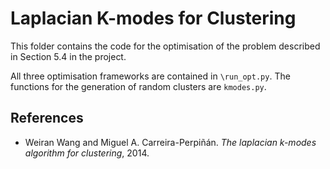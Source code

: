 # Laplacian K-modes for Clustering
This folder contains the code for the optimisation of the problem described in Section 5.4 in the project.

All three optimisation frameworks are contained in ``\run_opt.py``. The functions for the generation of random clusters are ``kmodes.py``.

## References

* Weiran Wang and Miguel A. Carreira-Perpiñán. *The laplacian k-modes algorithm for clustering*, 2014.
